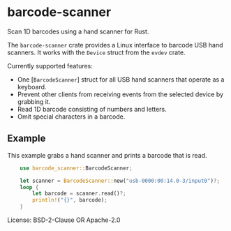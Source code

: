 # barcode-scanner

Scan 1D barcodes using a hand scanner for Rust.

The `barcode-scanner` crate provides a Linux interface to barcode USB hand scanners. It works with the `Device` struct from the `evdev` crate.

Currently supported features:
* One [`BarcodeScanner`] struct for all USB hand scanners that operate as a keyboard.
* Prevent other clients from receiving events from the selected device by grabbing it.
* Read 1D barcode consisting of numbers and letters.
* Omit special characters in a barcode.

## Example
This example grabs a hand scanner and prints a barcode that is read.

```rust
	use barcode_scanner::BarcodeScanner;

	let scanner = BarcodeScanner::new("usb-0000:00:14.0-3/input0")?;
	loop {
    	let barcode = scanner.read()?;
    	println!("{}", barcode);
	}
```

License: BSD-2-Clause OR Apache-2.0
